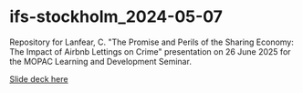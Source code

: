 # ifs-stockholm_2024-05-07
 
Repository for Lanfear, C. "The Promise and Perils of the Sharing Economy: The Impact of Airbnb Lettings on Crime" presentation on 26 June 2025 for the MOPAC Learning and Development Seminar.

[Slide deck here](https://clanfear.github.io/mopac_2025-06-26/slides.html)
